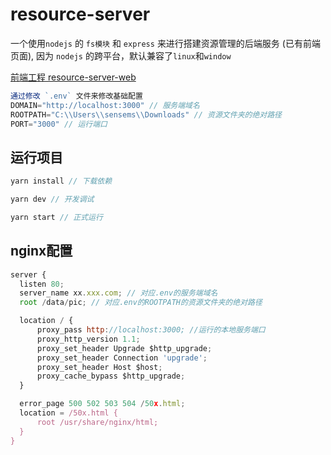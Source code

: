 # resource-server

一个使用`nodejs` 的 `fs模块` 和 `express` 来进行搭建资源管理的后端服务 (已有前端页面), 因为 `nodejs` 的跨平台，默认兼容了`linux`和`window`


[前端工程 resource-server-web](https://github.com/Sensems/resource-server-web)

```js
通过修改 `.env` 文件来修改基础配置
DOMAIN="http://localhost:3000" // 服务端域名
ROOTPATH="C:\\Users\\sensems\\Downloads" // 资源文件夹的绝对路径
PORT="3000" // 运行端口
```

## 运行项目
```js
yarn install // 下载依赖

yarn dev // 开发调试

yarn start // 正式运行
```

## nginx配置

```js
server {
  listen 80;
  server_name xx.xxx.com; // 对应.env的服务端域名
  root /data/pic; // 对应.env的ROOTPATH的资源文件夹的绝对路径

  location / {
      proxy_pass http://localhost:3000; //运行的本地服务端口
      proxy_http_version 1.1;
      proxy_set_header Upgrade $http_upgrade;
      proxy_set_header Connection 'upgrade';
      proxy_set_header Host $host;
      proxy_cache_bypass $http_upgrade;
  }

  error_page 500 502 503 504 /50x.html;
  location = /50x.html {
      root /usr/share/nginx/html;
  }
}
```